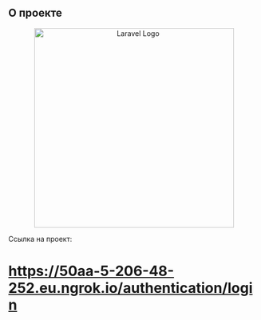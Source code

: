 ## О проекте 

<p align="center"><a href="https://laravel.com" target="_blank"><img src="https://raw.githubusercontent.com/laravel/art/master/logo-lockup/5%20SVG/2%20CMYK/1%20Full%20Color/laravel-logolockup-cmyk-red.svg" width="400" alt="Laravel Logo"></a></p>


Ссылка на проект: <h1>https://50aa-5-206-48-252.eu.ngrok.io/authentication/login</h1>